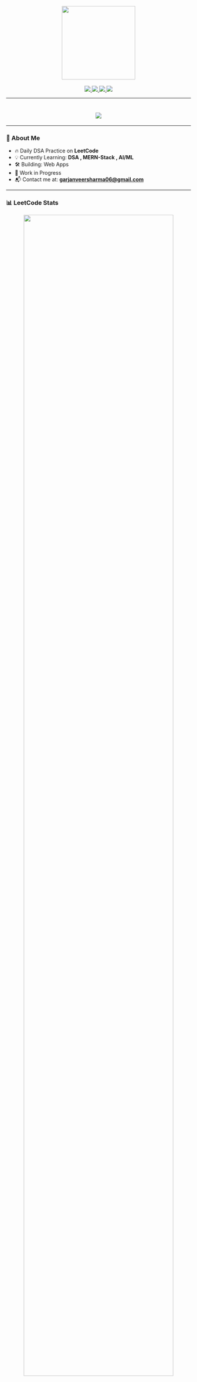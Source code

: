 <!-- 💻 TECHNICAL HEADER GIF -->
<div align="center">
<img src="https://media.giphy.com/media/qgQUggAC3Pfv687qPC/giphy.gif" height="200" />
</div>

<br/>

<!-- 🔗 CONNECT LINKS -->
<div align="center">
  <a href="https://www.linkedin.com/in/garjanveer-sharma-503310344" target="_blank">
    <img src="https://img.shields.io/badge/LinkedIn-Garjanveer%20Sharma-blue?style=for-the-badge&logo=linkedin" />
  </a>
  <a href="mailto:garjanveersharma06@gmail.com">
    <img src="https://img.shields.io/badge/Gmail-Contact-red?style=for-the-badge&logo=gmail" />
  </a>
  <a href="https://leetcode.com/garjanveersharma/" target="_blank">
    <img src="https://img.shields.io/badge/LeetCode-DSA%20Profile-orange?style=for-the-badge&logo=leetcode" />
  </a>
    <a href="https://codeforces.com/profile/Garjanveersharma" target="_blank">
    <img src="https://img.shields.io/badge/codeforces%20Profile-orange?style=for-the-badge&logo=codeforces" />
  </a>
</div>

---

<!-- ⌨️ TYPING ANIMATION -->
<h1 align="center">
  <img src="https://readme-typing-svg.herokuapp.com?font=Fira+Code&weight=500&size=24&pause=1000&center=true&vCenter=true&width=500&lines=Hey+%F0%9F%91%8B+I'm+Garjanveer+Sharma;Competitive+Programmer;Exploring+Machine+Learning+and+AI;Let's+build+something+awesome!" />
</h1>




---

### 🚀 About Me

- 🔥 Daily DSA Practice on **LeetCode**  
- 💡 Currently Learning: **DSA , MERN-Stack , AI/ML**  
- 🛠️ Building: Web Apps
- 📍 Work in Progress 
- 📬 Contact me at: **garjanveersharma06@gmail.com**

---

### 📊 LeetCode Stats

<p align="center">
  <img src="https://leetcard.jacoblin.cool/garjanveersharma?theme=dark&font=JetBrains+Mono&ext=activity" width="90%" />
</p>

---

### 🧰 Languages & Tools

<p align="center">
  <img src="https://skillicons.dev/icons?i=cpp,c,python,js,html,css,mongodb,express,react,nodejs,vscode,github" />
</p>


---

### 🔗 Connect With Me

<p align="center">
  <a href="https://www.linkedin.com/in/garjanveer-sharma-503310344" target="_blank">
    <img src="https://img.shields.io/badge/LinkedIn-Message-blue?style=for-the-badge&logo=linkedin" />
  </a>
  <a href="mailto:garjanveersharma06@gmail.com">
    <img src="https://img.shields.io/badge/Gmail-Send_Mail-red?style=for-the-badge&logo=gmail" />
  </a>
</p>

---

<p align="center">
  <img src="https://komarev.com/ghpvc/?username=Garjanveersharma&label=Profile%20views&color=brightgreen&style=flat" />
</p>
